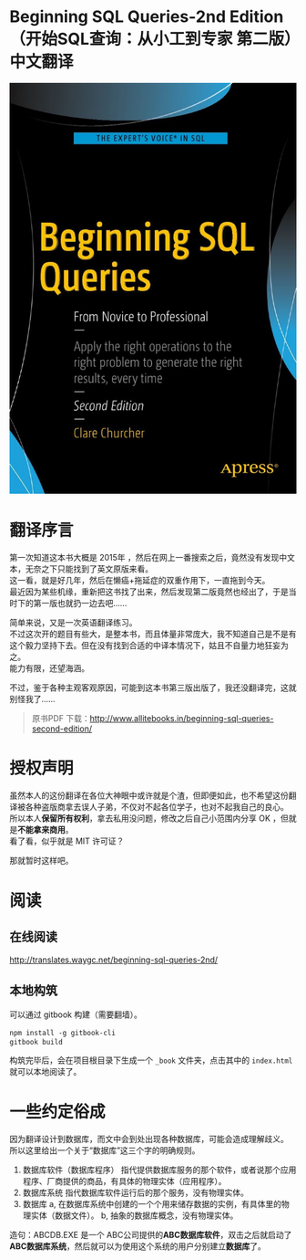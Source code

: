 # Beginning SQL Queries-2nd Edition （开始SQL查询：从小工到专家 第二版）中文翻译


![cover](./img/cover.jpg)


# 翻译序言

第一次知道这本书大概是 2015年 ，然后在网上一番搜索之后，竟然没有发现中文本，无奈之下只能找到了英文原版来看。  
这一看，就是好几年，然后在懒癌+拖延症的双重作用下，一直拖到今天。  
最近因为某些机缘，重新把这书找了出来，然后发现第二版竟然也经出了，于是当时下的第一版也就扔一边去吧……  

简单来说，又是一次英语翻译练习。  
不过这次开的题目有些大，是整本书，而且体量非常庞大，我不知道自己是不是有这个毅力坚持下去。但在没有找到合适的中译本情况下，姑且不自量力地狂妄为之。  
能力有限，还望海涵。

不过，鉴于各种主观客观原因，可能到这本书第三版出版了，我还没翻译完，这就别怪我了……

>原书PDF 下载：http://www.allitebooks.in/beginning-sql-queries-second-edition/

# 授权声明

虽然本人的这份翻译在各位大神眼中或许就是个渣，但即便如此，也不希望这份翻译被各种盗版商拿去误人子弟，不仅对不起各位学子，也对不起我自己的良心。  
所以本人**保留所有权利**，拿去私用没问题，修改之后自己小范围内分享 OK ，但就是**不能拿来商用**。  
看了看，似乎就是 MIT 许可证？

那就暂时这样吧。

# 阅读

## 在线阅读

http://translates.waygc.net/beginning-sql-queries-2nd/

## 本地构筑
可以通过 gitbook 构建（需要翻墙）。
```
npm install -g gitbook-cli
gitbook build
```

构筑完毕后，会在项目根目录下生成一个 `_book` 文件夹，点击其中的 `index.html` 就可以本地阅读了。

# 一些约定俗成

因为翻译设计到数据库，而文中会到处出现各种数据库，可能会造成理解歧义。  
所以这里给出一个关于“数据库”这三个字的明确规则。
1. 数据库软件（数据库程序）
   指代提供数据库服务的那个软件，或者说那个应用程序、厂商提供的商品，有具体的物理实体（应用程序）。
2. 数据库系统
   指代数据库软件运行后的那个服务，没有物理实体。
3. 数据库
   a, 在数据库系统中创建的一个个用来储存数据的实例，有具体里的物理实体（数据文件）。
   b, 抽象的数据库概念，没有物理实体。

造句：ABCDB.EXE 是一个 ABC公司提供的**ABC数据库软件**，双击之后就启动了**ABC数据库系统**，然后就可以为使用这个系统的用户分别建立**数据库**了。
